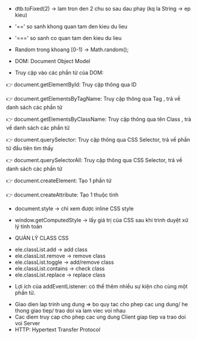 - dtb.toFixed(2) -> lam tron den 2 chu so sau dau phay (kq la String -> ep kieu)
- '==' so sanh khong quan tam den kieu du lieu
- '===' so sanh co quan tam den kieu du lieu
- Random trong khoang [0-1) -> Math.random();

- DOM: Document Object Model

- Truy cập vào các phần tử của DOM:

👉 document.getElementById: Truy cập thông qua ID

👉 document.getElementsByTagName: Truy cập thông qua Tag , trả về danh sách các phần tử

👉 document.getElementsByClassName: Truy cập thông qua tên Class , trả về danh sách các phần tử

👉 document.querySelector: Truy cập thông qua CSS Selector, trả về phần tử đầu tiên tìm thấy

👉 document.querySelectorAll: Truy cập thông qua CSS Selector, trả về danh sách các phần tử

👉 document.createElement: Tạo 1 phần tử

👉 document.createAttribute: Tạo 1 thuộc tinh

- document.style -> chỉ xem được inline CSS style
- window.getComputedStyle -> lấy giá trị của CSS sau khi trình duyệt xử lý tính toán

- QUẢN LÝ CLASS CSS

* ele.classList.add -> add class
* ele.classList.remove -> remove class
* ele.classList.toggle -> add/remove class
* ele.classList.contains -> check class
* ele.classList.replace -> replace class

- Lợi ích của addEventListener: có thể thêm nhiều sự kiện cho cùng một phần tử.

<!-- API - Application Programming Interface -->

- Giao dien lap trinh ung dung => bo quy tac cho phep cac ung dung/ he thong giao tiep/ trao doi va lam viec voi nhau
- Cac diem truy cap cho phep cac ung dung Client giap tiep va trao doi voi Server
- HTTP: Hypertext Transfer Protocol
